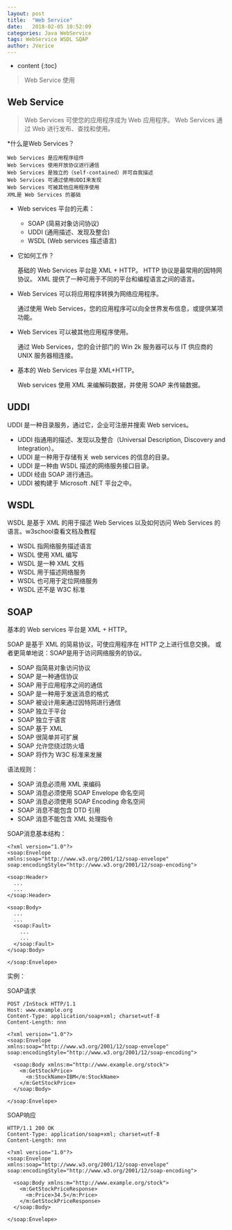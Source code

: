 ```yaml
---
layout: post
title:  "Web Service"
date:   2018-02-05 10:52:09
categories: Java WebService
tags: WebService WSDL SQAP
author: JVerice
---
```


* content
{:toc}

> Web Service 使用




## Web Service 

> Web Services 可使您的应用程序成为 Web 应用程序。
Web Services 通过 Web 进行发布、查找和使用。


*什么是Web Services？

    Web Services 是应用程序组件
    Web Services 使用开放协议进行通信
    Web Services 是独立的（self-contained）并可自我描述
    Web Services 可通过使用UDDI来发现
    Web Services 可被其他应用程序使用
    XML是 Web Services 的基础



* Web services 平台的元素：

    - SOAP (简易对象访问协议)
    - UDDI (通用描述、发现及整合)
    - WSDL (Web services 描述语言)

* 它如何工作？

    基础的 Web Services 平台是 XML + HTTP。
HTTP 协议是最常用的因特网协议。
XML 提供了一种可用于不同的平台和编程语言之间的语言。

* Web Services 可以将应用程序转换为网络应用程序。

    通过使用 Web Services，您的应用程序可以向全世界发布信息，或提供某项功能。

* Web Services 可以被其他应用程序使用。

    通过 Web Services，您的会计部门的 Win 2k 服务器可以与 IT 供应商的 UNIX 服务器相连接。

* 基本的 Web Services 平台是 XML+HTTP。

    Web services 使用 XML 来编解码数据，并使用 SOAP 来传输数据。
  
## UDDI
UDDI 是一种目录服务，通过它，企业可注册并搜索 Web services。
* UDDI 指通用的描述、发现以及整合（Universal Description, Discovery and Integration）。
* UDDI 是一种用于存储有关 web services 的信息的目录。
* UDDI 是一种由 WSDL 描述的网络服务接口目录。
* UDDI 经由 SOAP 进行通迅。
* UDDI 被构建于 Microsoft .NET 平台之中。

## WSDL

WSDL 是基于 XML 的用于描述 Web Services 以及如何访问 Web Services 的语言。w3school查看文档及教程
* WSDL 指网络服务描述语言
* WSDL 使用 XML 编写
* WSDL 是一种 XML 文档
* WSDL 用于描述网络服务
* WSDL 也可用于定位网络服务
* WSDL 还不是 W3C 标准

## SOAP

基本的 Web services 平台是 XML + HTTP。

SOAP 是基于 XML 的简易协议，可使应用程序在 HTTP 之上进行信息交换。
或者更简单地说：SOAP是用于访问网络服务的协议。
* SOAP 指简易对象访问协议
* SOAP 是一种通信协议
* SOAP 用于应用程序之间的通信
* SOAP 是一种用于发送消息的格式
* SOAP 被设计用来通过因特网进行通信
* SOAP 独立于平台
* SOAP 独立于语言
* SOAP 基于 XML
* SOAP 很简单并可扩展
* SOAP 允许您绕过防火墙
* SOAP 将作为 W3C 标准来发展
 
语法规则：

* SOAP 消息必须用 XML 来编码
* SOAP 消息必须使用 SOAP Envelope 命名空间
* SOAP 消息必须使用 SOAP Encoding 命名空间
* SOAP 消息不能包含 DTD 引用
* SOAP 消息不能包含 XML 处理指令

SOAP消息基本结构：

```
<?xml version="1.0"?>
<soap:Envelope
xmlns:soap="http://www.w3.org/2001/12/soap-envelope"
soap:encodingStyle="http://www.w3.org/2001/12/soap-encoding">

<soap:Header>
  ...
  ...
</soap:Header>

<soap:Body>
  ...
  ...
  <soap:Fault>
    ...
    ...
  </soap:Fault>
</soap:Body>

</soap:Envelope>

```
实例：

SOAP请求
```
POST /InStock HTTP/1.1
Host: www.example.org
Content-Type: application/soap+xml; charset=utf-8
Content-Length: nnn

<?xml version="1.0"?>
<soap:Envelope
xmlns:soap="http://www.w3.org/2001/12/soap-envelope"
soap:encodingStyle="http://www.w3.org/2001/12/soap-encoding">

  <soap:Body xmlns:m="http://www.example.org/stock">
    <m:GetStockPrice>
      <m:StockName>IBM</m:StockName>
    </m:GetStockPrice>
  </soap:Body>
  
</soap:Envelope>
```
SOAP响应
```
HTTP/1.1 200 OK
Content-Type: application/soap+xml; charset=utf-8
Content-Length: nnn

<?xml version="1.0"?>
<soap:Envelope
xmlns:soap="http://www.w3.org/2001/12/soap-envelope"
soap:encodingStyle="http://www.w3.org/2001/12/soap-encoding">

  <soap:Body xmlns:m="http://www.example.org/stock">
    <m:GetStockPriceResponse>
      <m:Price>34.5</m:Price>
    </m:GetStockPriceResponse>
  </soap:Body>
  
</soap:Envelope>
```
